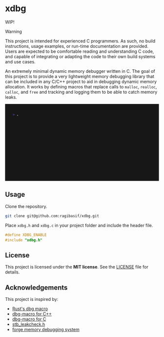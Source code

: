 # xdbg

WIP!

> [!WARNING]
> This project is intended for experienced C programmers. As such, no build instructions, usage examples, or run-time documentation are provided. Users are expected to be comfortable reading and understanding C code, and capable of integrating or adapting the code to their own build systems and use cases.

An extremely minimal dynamic memory debugger written in C. The goal of this project is to provide a very lightweight memory debugging library that can be included in any C/C++ project to aid in debugging dynamic memory allocation. It works by defining macros that replace calls to `malloc`, `realloc`, `calloc`, and `free` and tracking and logging them to be able to catch memory leaks.

![](./assets/example.gif)

## Usage

Clone the repository.

```bash
git clone git@github.com:ragibasif/xdbg.git
```

Place `xdbg.h` and `xdbg.c` in your project folder and include the header file.

```c
#define XDBG_ENABLE
#include "xdbg.h"
```

## License

This project is licensed under the **MIT license**. See the [LICENSE](LICENSE)
file for details.

## Acknowledgements

This project is inspired by:

- [Rust's dbg macro](https://doc.rust-lang.org/std/macro.dbg.html)
- [dbg-macro for C++](https://github.com/sharkdp/dbg-macro?tab=readme-ov-file)
- [dbg-macro for C](https://github.com/eerimoq/dbg-macro)
- [stb_leakcheck.h](https://github.com/nothings/stb/blob/master/stb_leakcheck.h)
- [forge memory debugging system](https://github.com/quelsolaar/MergeSource/blob/main/forge.h)
